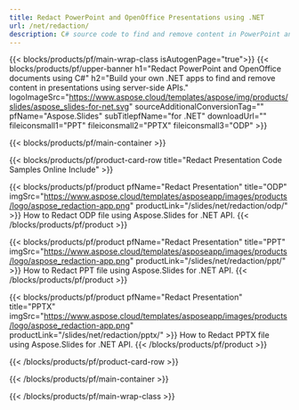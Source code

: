 ```yaml
---
title: Redact PowerPoint and OpenOffice Presentations using .NET 
url: /net/redaction/
description: C# source code to find and remove content in PowerPoint and OpenOffice™ presentations
---
```


{{< blocks/products/pf/main-wrap-class isAutogenPage="true">}}
{{< blocks/products/pf/upper-banner h1="Redact PowerPoint and OpenOffice documents using C#" h2="Build your own .NET apps to find and remove content in presentations using server-side APIs." logoImageSrc="https://www.aspose.cloud/templates/aspose/img/products/slides/aspose_slides-for-net.svg" sourceAdditionalConversionTag="" pfName="Aspose.Slides" subTitlepfName="for .NET" downloadUrl="" fileiconsmall1="PPT" fileiconsmall2="PPTX" fileiconsmall3="ODP" >}}

{{< blocks/products/pf/main-container >}}

{{< blocks/products/pf/product-card-row title="Redact Presentation Code Samples Online Include" >}}

{{< blocks/products/pf/product pfName="Redact Presentation" title="ODP" imgSrc="https://www.aspose.cloud/templates/asposeapp/images/products/logo/aspose_redaction-app.png" productLink="/slides/net/redaction/odp/" >}}
How to Redact ODP file using Aspose.Slides for .NET API.
{{< /blocks/products/pf/product >}}

{{< blocks/products/pf/product pfName="Redact Presentation" title="PPT" imgSrc="https://www.aspose.cloud/templates/asposeapp/images/products/logo/aspose_redaction-app.png" productLink="/slides/net/redaction/ppt/" >}}
How to Redact PPT file using Aspose.Slides for .NET API.
{{< /blocks/products/pf/product >}}

{{< blocks/products/pf/product pfName="Redact Presentation" title="PPTX" imgSrc="https://www.aspose.cloud/templates/asposeapp/images/products/logo/aspose_redaction-app.png" productLink="/slides/net/redaction/pptx/" >}}
How to Redact PPTX file using Aspose.Slides for .NET API.
{{< /blocks/products/pf/product >}}



{{< /blocks/products/pf/product-card-row >}}

{{< /blocks/products/pf/main-container >}}
    
{{< /blocks/products/pf/main-wrap-class >}}